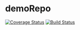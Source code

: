 # demoRepo
[![Coverage Status](https://coveralls.io/repos/github/cbbcbail/CodeCoverage/badge.svg?branch=master)](https://coveralls.io/github/cbbcbail/CodeCoverage?branch=master)
[![Build Status](https://app.travis-ci.com/cbbcbail/demoRepo.svg?branch=master)](https://app.travis-ci.com/cbbcbail/demoRepo)
